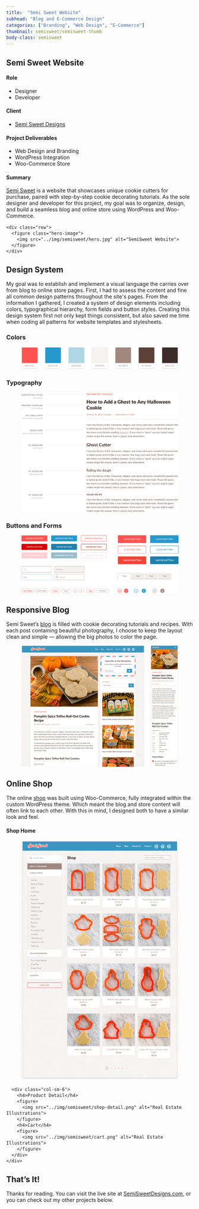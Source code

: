 ```yaml
---
title:  "Semi Sweet Website"
subhead: "Blog and E-Commerce Design"
categories: ["Branding", "Web Design", "E-Commerce"]
thumbnail: semisweet/semisweet-thumb
body-class: semisweet
---
```

<section class="container-fluid introduction">
  <div class="container">
    <div class="row">
      <div class="col-sm-12">
        <h1 class="title">Semi Sweet Website</h1>
      </div>
    </div>
    <div class="row">
      <div class="col-md-5">
        <h4>Role</h4>
        <ul>
          <li>Designer</li>
          <li>Developer</li>
        </ul>
        <h4>Client</h4>
        <ul>
          <li><a href="www.semisweetdesigns.com">Semi Sweet Designs</a></li>
        </ul>
        <h4>Project Deliverables</h4>
        <ul>
          <li>Web Design and Branding</li>
          <li>WordPress Integration</li>
          <li>Woo-Commerce Store</li>
        </ul>
      </div>
      <div class="col-md-7 summary">
        <h4>Summary</h4>
        <p><a href="www.semisweetdesigns.com">Semi Sweet</a> is a website that showcases unique cookie cutters for purchase, paired with step-by-step cookie decorating tutorials. As the sole designer and developer for this project, my goal was to organize, design, and build a seamless blog and online store using WordPress and Woo-Commerce.</p>
      </div>
    </div>

    <div class="row">
      <figure class="hero-image">
        <img src="../img/semisweet/hero.jpg" alt="SemiSweet Website">
      </figure>
    </div>
  </div>
</section>

<section class="container design-system">
  <div class="row">
    <div class="col-sm-8 description center">
      <h2>Design System</h2>
      <p>My goal was to  establish and implement a visual language the carries over from blog to online store pages. First, I had to assess the content and fine all common design patterns throughout the site's pages. From the information I gathered, I created a system of design elements including colors, typographical hierarchy, form fields and button styles. Creating this design system first not only kept things consistent, but also saved me time when coding all patterns for website templates and stylesheets.</p>
    </div>
    <div class="col-sm-12">      
      <h3>Colors</h3>
      <figure>
        <img src="../img/semisweet/colors.png" alt="Real Estate Illustrations">
      </figure>
      <h3>Typography</h3>
      <figure>
        <img src="../img/semisweet/typography.png" alt="Real Estate Illustrations">
      </figure>
      <h3>Buttons and Forms</h3>
      <figure>
        <img src="../img/semisweet/buttons-forms.png" alt="Real Estate Illustrations">
      </figure>   
    </div>
  </div>
</section>
<section class="container-fluid blog">
  <div class="container">
    <div class="row">
      <div class="col-sm-8 description center">
        <h2>Responsive Blog</h2>
        <p>Semi Sweet’s <a href="www.semisweetdesigns.com/blog">blog</a> is filled with cookie decorating tutorials and recipes. With each post containing beautiful photography, I choose to keep the layout clean and simple — allowing the big photos to color the page.</p>
      </div>
      <div class="col-sm-12">
        <figure>
          <img src="../img/semisweet/blog-full.png" alt="Real Estate Illustrations">
        </figure>  
      </div>
    </div>
  </div>
</section>
<section class="container-fluid shop">
  <div class="container">
    <div class="row">
      <div class="col-sm-8 description center">
        <h2>Online Shop</h2>
        <p>The online <a href="https://semisweetdesigns.com/shop/">shop</a> was built using Woo-Commerce, fully integrated within the custom WordPress theme. Which meant the blog and store content will often link to each other. With this in mind, I designed both to have a similar look and feel.</p>
      </div>
    </div>
    <div class="row">
      <div class="col-sm-6">
        <h4>Shop Home</h4>
        <figure>
          <img src="../img/semisweet/shop-home.png" alt="Real Estate Illustrations">
        </figure>
      </div>

      <div class="col-sm-6">
        <h4>Product Detail</h4>
        <figure>
          <img src="../img/semisweet/shop-detail.png" alt="Real Estate Illustrations">
        </figure>
        <h4>Cart</h4>
        <figure>
          <img src="../img/semisweet/cart.png" alt="Real Estate Illustrations">
        </figure>
      </div>
    </div>
  </div>
</section>
<section class="container-fluid post-closing">
  <div class="container">
    <h2>That’s It!</h2>
    <p>Thanks for reading. You can visit the live site at <a href="www.semisweetdesigns.com/">SemiSweetDesigns.com</a>, or you can check out my other projects below.</p>
  </div>
</section>
